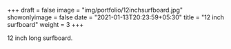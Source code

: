 +++
draft = false
image = "img/portfolio/12inchsurfboard.jpg"
showonlyimage = false
date = "2021-01-13T20:23:59+05:30"
title = "12 inch surfboard"
weight = 3
+++

12 inch long surfboard.